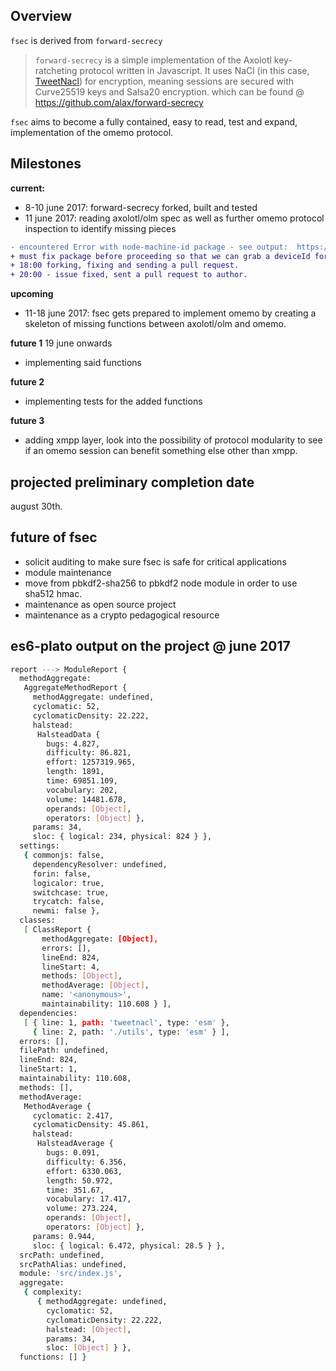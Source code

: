 Overview
--------
`fsec` is derived from `forward-secrecy`

> `forward-secrecy` is a simple implementation of the Axolotl key-ratcheting protocol written in Javascript. It uses NaCl (in this case, [TweetNacl](https://github.com/dchest/tweetnacl-js)) for encryption, meaning sessions are secured with Curve25519 keys and Salsa20 encryption.
which can be found @ https://github.com/alax/forward-secrecy

`fsec` aims to become a fully contained, easy to read, test and expand, implementation of the omemo protocol.

Milestones
--------

**current:**
 
* 8-10 june 2017:  forward-secrecy forked, built and tested 
* 11 june 2017: reading axolotl/olm spec as well as further omemo protocol inspection to identify missing pieces
```diff
- encountered Error with node-machine-id package - see output:  https://gist.github.com/Shokodemon/5148d0dafb27fa6427cbc28c52ee8416
+ must fix package before proceeding so that we can grab a deviceId for omemo
+ 18:00 forking, fixing and sending a pull request.
+ 20:00 - issue fixed, sent a pull request to author.
```
**upcoming**

* 11-18 june 2017: fsec gets prepared to implement omemo by creating a skeleton of missing functions between axolotl/olm and omemo.

**future 1**
19 june onwards

* implementing said functions

**future 2**

* implementing tests for the added functions

**future 3**

* adding xmpp layer, look into the possibility of protocol modularity to see if an omemo session can benefit something else other than xmpp.

projected preliminary completion date
----------
august 30th.

future of fsec
----------

* solicit auditing to make sure fsec is safe for critical applications
* module maintenance
* move from pbkdf2-sha256 to pbkdf2 node module in order to use sha512 hmac.
* maintenance as open source project
* maintenance as a crypto pedagogical resource

es6-plato output on the project @ june 2017
---------
```bash
report ---> ModuleReport {
  methodAggregate: 
   AggregateMethodReport {
     methodAggregate: undefined,
     cyclomatic: 52,
     cyclomaticDensity: 22.222,
     halstead: 
      HalsteadData {
        bugs: 4.827,
        difficulty: 86.821,
        effort: 1257319.965,
        length: 1891,
        time: 69851.109,
        vocabulary: 202,
        volume: 14481.678,
        operands: [Object],
        operators: [Object] },
     params: 34,
     sloc: { logical: 234, physical: 824 } },
  settings: 
   { commonjs: false,
     dependencyResolver: undefined,
     forin: false,
     logicalor: true,
     switchcase: true,
     trycatch: false,
     newmi: false },
  classes: 
   [ ClassReport {
       methodAggregate: [Object],
       errors: [],
       lineEnd: 824,
       lineStart: 4,
       methods: [Object],
       methodAverage: [Object],
       name: '<anonymous>',
       maintainability: 110.608 } ],
  dependencies: 
   [ { line: 1, path: 'tweetnacl', type: 'esm' },
     { line: 2, path: './utils', type: 'esm' } ],
  errors: [],
  filePath: undefined,
  lineEnd: 824,
  lineStart: 1,
  maintainability: 110.608,
  methods: [],
  methodAverage: 
   MethodAverage {
     cyclomatic: 2.417,
     cyclomaticDensity: 45.861,
     halstead: 
      HalsteadAverage {
        bugs: 0.091,
        difficulty: 6.356,
        effort: 6330.063,
        length: 50.972,
        time: 351.67,
        vocabulary: 17.417,
        volume: 273.224,
        operands: [Object],
        operators: [Object] },
     params: 0.944,
     sloc: { logical: 6.472, physical: 28.5 } },
  srcPath: undefined,
  srcPathAlias: undefined,
  module: 'src/index.js',
  aggregate: 
   { complexity: 
      { methodAggregate: undefined,
        cyclomatic: 52,
        cyclomaticDensity: 22.222,
        halstead: [Object],
        params: 34,
        sloc: [Object] } },
  functions: [] }
```
